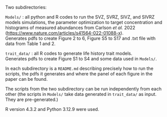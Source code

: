 Two subdirectories:

`Models/` : all python and R codes to run the SVZ, SVRZ, SIVZ, and SIVRZ models simulations, the parameter optimization to target concentration and histograms of measured abundances from Carlson *et al.* 2022 (https://www.nature.com/articles/s41564-022-01088-x).    
Generates pdfs to create Figure 2 to 6, Figure S5 to S17 and .txt file with data from Table 1 and 2.

`trait_data/` : all R codes to generate life history trait models.  
Generates pdfs to create Figure S1 to S4 and some data used in `Models/`.

In each subdirectory is a `README.md` describing precisely how to run the scripts, the pdfs it generates and where the panel of each figure in the paper can be found.

The scripts from the two subdirectory can be run independently from each other (the scripts in `Models/` take data generated in `trait_data/` as input. They are pre-generated.)

R version 4.3.2 and Python 3.12.9 were used.
